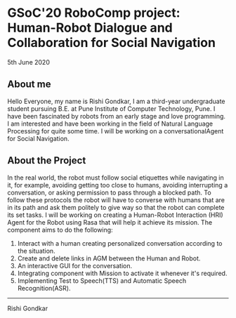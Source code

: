 # GSoC'20 RoboComp project: Human-Robot Dialogue and Collaboration for Social Navigation
 
5th June 2020
 
## About me
 
Hello Everyone, my name is Rishi Gondkar, I am a third-year undergraduate student pursuing B.E. at Pune Institute of Computer Technology, Pune. I have been fascinated by robots from an early stage and love programming. I am interested and have been working in the field of Natural Language Processing for quite some time. I will be working on a conversationalAgent for Social Navigation.


## About the Project

In the real world, the robot must follow social etiquettes while navigating in it, for example, avoiding getting too close to humans, avoiding interrupting a conversation, or asking permission to pass through a blocked path. To follow these protocols the robot will have to converse with humans that are in its path and ask them politely to give way so that the robot can complete its set tasks. I will be working on creating a Human-Robot Interaction (HRI) Agent for the Robot using Rasa that will help it achieve its mission. The component aims to do the following:
1) Interact with a human creating personalized conversation according to the situation.
2) Create and delete links in AGM between the Human and Robot.
3) An interactive GUI for the conversation.
4) Integrating component with Mission to activate it whenever it's required.
5) Implementing Test to Speech(TTS) and Automatic Speech Recognition(ASR). 

***
Rishi Gondkar

